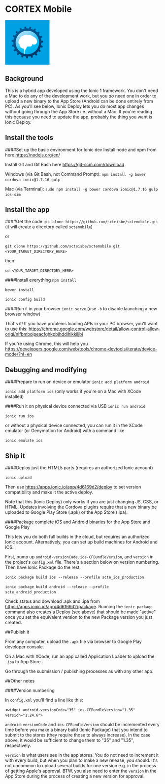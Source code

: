 # CORTEX Mobile
![alt text](https://raw.githubusercontent.com/scteisbe/sctemobile/master/resources/ios/icon/icon-72%402x.png "CORTEX Mobile")

## Background
This is a hybrid app developed using the Ionic 1 framework. You don't need a Mac to do any of the development work, but you _do_ need one in order to upload a new binary to the App Store (Android can be done entirely from PC). As you'll see below, Ionic Deploy lets you do most app changes without going through the App Store i.e. without a Mac. If you're reading this because you need to update the app, probably the thing you want is Ionic Deploy.

## Install the tools

####Set up the basic environment for Ionic dev
Install node and npm from here https://nodejs.org/en/

Install Git and Git Bash here https://git-scm.com/download

Windows (via Git Bash, not Command Prompt): `npm install -g bower cordova ionic@1.7.16 gulp`

Mac (via Terminal): `sudo npm install -g bower cordova ionic@1.7.16 gulp ios-sim`

## Install the app

####Get the code
`git clone https://github.com/scteisbe/sctemobile.git` (it will create a directory called `sctemobile`)

or 

`git clone https://github.com/scteisbe/sctemobile.git <YOUR_TARGET_DIRECTORY_HERE>`

then

`cd <YOUR_TARGET_DIRECTORY_HERE>`

####Install everything
`npm install`

`bower install`

`ionic config build`


####Run it in your browser
`ionic serve`  (use `-b` to disable launching a new browser window)

That's it! If you have problems loading APIs in your PC browser, you'll want to use this: https://chrome.google.com/webstore/detail/allow-control-allow-origi/nlfbmbojpeacfghkpbjhddihlkkiljbi

If you're using Chrome, this will help you https://developers.google.com/web/tools/chrome-devtools/iterate/device-mode/?hl=en

## Debugging and modifying

####Prepare to run on device or emulator
`ionic add platform android`

`ionic add platform ios` (only works if you're on a Mac with XCode installed)

####Run it on physical device connected via USB
`ionic run android`

`ionic run ios`

or without a physical device connected, you can run it in the XCode emulator (or Genymotion for Android) with a command like

`ionic emulate ios`

## Ship it

####Deploy just the HTML5 parts (requires an authorized Ionic account)

`ionic upload`

Then use https://apps.ionic.io/app/4d6169d2/deploy to set version compatibility and make it the active deploy.

Note that this (Ionic Deploy) only works if you are just changing JS, CSS, or HTML. Updates involving the Cordova plugins require that a new binary be uploaded to Google Play Store (.apk) or the App Store (.ipa).

####Package complete iOS and Android binaries for the App Store and Google Play

This lets you do both full builds in the cloud, but requires an authorized Ionic account. Alternatively, you can set up build machines for Android and iOS.

First, bump up `android-versionCode`, `ios-CFBundleVersion`, and `version` in the project's `config.xml` file. There's a section below on version numbering. Then have Ionic Package do the rest:

`ionic package build ios --release --profile scte_ios_production`

`ionic package build android --release --profile scte_android_production`

Check status and download .apk and .ipa from https://apps.ionic.io/app/4d6169d2/package. Running the `ionic package` command also creates a Deploy (see above) that should be made "active" once you set the equivalent version to the new Package version you just created.

##Publish it

From any computer, upload the `.apk` file via browser to Google Play developer console.

On a Mac with XCode, run an app called Application Loader to upload the `.ipa` to App Store.

Go through the submission / publishing processes as with any other app.

##Other notes

####Version numbering

In `config.xml` you'll find a line like this:

`<widget android-versionCode="35" ios-CFBundleVersion="1.35" version="1.24.6">`

`android-versionCode` and `ios-CFBundleVersion` should be incremented every time before you make a binary build (Ionic Package) that you intend to submit to the stores (they require those to always increase). In the case above, it would be sufficient to change them to "35" and "1.35", respectively.

`version` is what users see in the app stores. You do not need to increment it with every build, but when you plan to make a new release, you should. It's not uncommon to upload several builds for one version e.g. in the process of getting Apple's approval. BTW, you also need to enter the `version` in the App Store during the process of creating a new version for approval.



